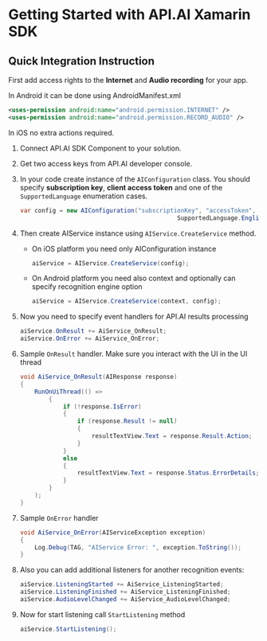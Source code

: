 # Getting Started with API.AI Xamarin SDK

## Quick Integration Instruction

First add access rights to the **Internet** and **Audio recording** for your app. 

In Android it can be done using AndroidManifest.xml
```xml
<uses-permission android:name="android.permission.INTERNET" />
<uses-permission android:name="android.permission.RECORD_AUDIO" />
```

In iOS no extra actions required.

1. Connect API.AI SDK Component to your solution.
2. Get two access keys from API.AI developer console.
3. In your code create instance of the `AIConfiguration` class. You should specify **subscription key**, **client access token** and one of the `SupportedLanguage` enumeration cases.
    
    ```csharp
    var config = new AIConfiguration("subscriptionKey", "accessToken", 
                                                SupportedLanguage.English);
    ```

4.  Then create AIService instance using `AIService.CreateService` method.
    * On iOS platform you need only AIConfiguration instance
        
        ```csharp
        aiService = AIService.CreateService(config);
        ```

    * On Android platform you need also context and optionally can specify recognition engine option

        ```csharp
        aiService = AIService.CreateService(context, config);
        ```

5. Now you need to specify event handlers for API.AI results processing
    ```csharp
    aiService.OnResult += AiService_OnResult;
    aiService.OnError += AiService_OnError;
    ```
6. Sample `OnResult` handler. Make sure you interact with the UI in the UI thread
    
    ```csharp
    void AiService_OnResult(AIResponse response)
    {
        RunOnUiThread(() =>
            {
                if (!response.IsError)
                {
                    if (response.Result != null)
                    {
                        resultTextView.Text = response.Result.Action;    
                    }
                }
                else
                {
                    resultTextView.Text = response.Status.ErrorDetails;
                }
            }
        );
    }
    ```

7. Sample `OnError` handler
    ```csharp
    void AiService_OnError(AIServiceException exception)
    {
        Log.Debug(TAG, "AIService Error: ", exception.ToString());
    }
    ```

8. Also you can add additional listeners for another recognition events:
    ```csharp
    aiService.ListeningStarted += AiService_ListeningStarted;
    aiService.ListeningFinished += AiService_ListeningFinished;
    aiService.AudioLevelChanged += AiService_AudioLevelChanged;
    ```
9. Now for start listening call `StartListening` method
    ```csharp
    aiService.StartListening();
    ```


